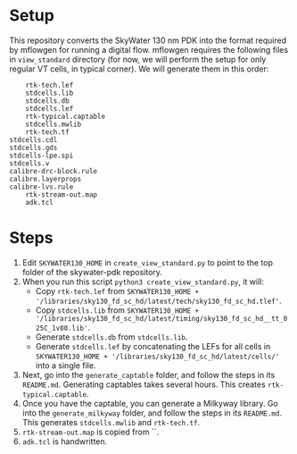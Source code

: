 # Setup

This repository converts the SkyWater 130 nm PDK into the format required by mflowgen for running a digital flow. mflowgen requires the following files in `view_standard` directory (for now, we will perform the setup for only regular VT cells, in typical corner). We will generate them in this order:
```
    rtk-tech.lef
    stdcells.lib
    stdcells.db
    stdcells.lef
    rtk-typical.captable
    stdcells.mwlib
    rtk-tech.tf
stdcells.cdl
stdcells.gds
stdcells-lpe.spi
stdcells.v
calibre-drc-block.rule
calibre.layerprops
calibre-lvs.rule
    rtk-stream-out.map
    adk.tcl
```

# Steps
1. Edit `SKYWATER130_HOME` in `create_view_standard.py` to point to the top folder of the skywater-pdk repository.
2. When you run this script `python3 create_view_standard.py`, it will:
    - Copy `rtk-tech.lef` from `SKYWATER130_HOME + '/libraries/sky130_fd_sc_hd/latest/tech/sky130_fd_sc_hd.tlef'`.
    - Copy `stdcells.lib` from `SKYWATER130_HOME + '/libraries/sky130_fd_sc_hd/latest/timing/sky130_fd_sc_hd__tt_025C_1v80.lib'`.
    - Generate `stdcells.db` from `stdcells.lib`.
    - Generate `stdcells.lef` by concatenating the LEFs for all cells in `SKYWATER130_HOME + '/libraries/sky130_fd_sc_hd/latest/cells/'` into a single file.
3. Next, go into the `generate_captable` folder, and follow the steps in its `README.md`. Generating captables takes several hours. This creates `rtk-typical.captable`.
4. Once you have the captable, you can generate a Milkyway library. Go into the `generate_milkyway` folder, and follow the steps in its `README.md`. This generates `stdcells.mwlib` and `rtk-tech.tf`.
5. `rtk-stream-out.map` is copied from ``.
6. `adk.tcl` is handwritten.